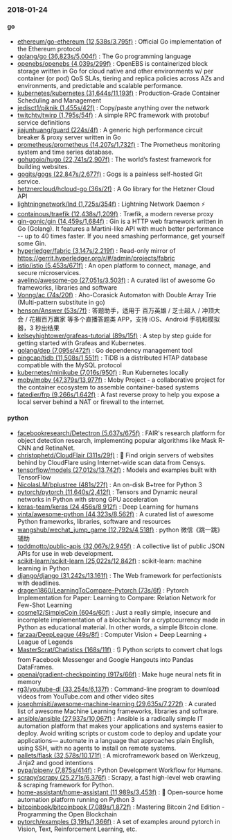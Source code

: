 ### 2018-01-24

#### go
* [ethereum/go-ethereum (12,538s/3,795f)](https://github.com/ethereum/go-ethereum) : Official Go implementation of the Ethereum protocol
* [golang/go (36,823s/5,004f)](https://github.com/golang/go) : The Go programming language
* [openebs/openebs (4,039s/299f)](https://github.com/openebs/openebs) : OpenEBS is containerized block storage written in Go for cloud native and other environments w/ per container (or pod) QoS SLAs, tiering and replica policies across AZs and environments, and predictable and scalable performance.
* [kubernetes/kubernetes (31,644s/11,193f)](https://github.com/kubernetes/kubernetes) : Production-Grade Container Scheduling and Management
* [jedisct1/piknik (1,455s/42f)](https://github.com/jedisct1/piknik) : Copy/paste anything over the network
* [twitchtv/twirp (1,795s/54f)](https://github.com/twitchtv/twirp) : A simple RPC framework with protobuf service definitions
* [jiajunhuang/guard (224s/4f)](https://github.com/jiajunhuang/guard) : A generic high performance circuit breaker & proxy server written in Go
* [prometheus/prometheus (14,207s/1,732f)](https://github.com/prometheus/prometheus) : The Prometheus monitoring system and time series database.
* [gohugoio/hugo (22,741s/2,907f)](https://github.com/gohugoio/hugo) : The world’s fastest framework for building websites.
* [gogits/gogs (22,847s/2,677f)](https://github.com/gogits/gogs) : Gogs is a painless self-hosted Git service.
* [hetznercloud/hcloud-go (36s/2f)](https://github.com/hetznercloud/hcloud-go) : A Go library for the Hetzner Cloud API
* [lightningnetwork/lnd (1,725s/354f)](https://github.com/lightningnetwork/lnd) : Lightning Network Daemon ⚡️
* [containous/traefik (12,438s/1,209f)](https://github.com/containous/traefik) : Træfik, a modern reverse proxy
* [gin-gonic/gin (14,459s/1,684f)](https://github.com/gin-gonic/gin) : Gin is a HTTP web framework written in Go (Golang). It features a Martini-like API with much better performance -- up to 40 times faster. If you need smashing performance, get yourself some Gin.
* [hyperledger/fabric (3,147s/2,219f)](https://github.com/hyperledger/fabric) : Read-only mirror of https://gerrit.hyperledger.org/r/#/admin/projects/fabric
* [istio/istio (5,453s/671f)](https://github.com/istio/istio) : An open platform to connect, manage, and secure microservices.
* [avelino/awesome-go (27,051s/3,503f)](https://github.com/avelino/awesome-go) : A curated list of awesome Go frameworks, libraries and software
* [Vonng/ac (74s/20f)](https://github.com/Vonng/ac) : Aho-Corasick Automaton with Double Array Trie (Multi-pattern substitute in go)
* [henson/Answer (53s/7f)](https://github.com/henson/Answer) : 答题助手，适用于 百万英雄 / 芝士超人 / 冲顶大会 / 花椒百万赢家 等多个直播答题类 APP，支持 iOS、Android 手机和模拟器，3 秒出结果
* [kelseyhightower/grafeas-tutorial (89s/15f)](https://github.com/kelseyhightower/grafeas-tutorial) : A step by step guide for getting started with Grafeas and Kubernetes.
* [golang/dep (7,095s/472f)](https://github.com/golang/dep) : Go dependency management tool
* [pingcap/tidb (11,508s/1,551f)](https://github.com/pingcap/tidb) : TiDB is a distributed HTAP database compatible with the MySQL protocol
* [kubernetes/minikube (7,016s/950f)](https://github.com/kubernetes/minikube) : Run Kubernetes locally
* [moby/moby (47,379s/13,977f)](https://github.com/moby/moby) : Moby Project - a collaborative project for the container ecosystem to assemble container-based systems
* [fatedier/frp (9,266s/1,642f)](https://github.com/fatedier/frp) : A fast reverse proxy to help you expose a local server behind a NAT or firewall to the internet.

#### python
* [facebookresearch/Detectron (5,637s/675f)](https://github.com/facebookresearch/Detectron) : FAIR's research platform for object detection research, implementing popular algorithms like Mask R-CNN and RetinaNet.
* [christophetd/CloudFlair (311s/29f)](https://github.com/christophetd/CloudFlair) : 🔎 Find origin servers of websites behind by CloudFlare using Internet-wide scan data from Censys.
* [tensorflow/models (27,012s/13,742f)](https://github.com/tensorflow/models) : Models and examples built with TensorFlow
* [NicolasLM/bplustree (481s/27f)](https://github.com/NicolasLM/bplustree) : An on-disk B+tree for Python 3
* [pytorch/pytorch (11,640s/2,412f)](https://github.com/pytorch/pytorch) : Tensors and Dynamic neural networks in Python with strong GPU acceleration
* [keras-team/keras (24,456s/8,912f)](https://github.com/keras-team/keras) : Deep Learning for humans
* [vinta/awesome-python (44,323s/8,562f)](https://github.com/vinta/awesome-python) : A curated list of awesome Python frameworks, libraries, software and resources
* [wangshub/wechat_jump_game (12,792s/4,518f)](https://github.com/wangshub/wechat_jump_game) : python 微信《跳一跳》辅助
* [toddmotto/public-apis (32,067s/2,945f)](https://github.com/toddmotto/public-apis) : A collective list of public JSON APIs for use in web development.
* [scikit-learn/scikit-learn (25,022s/12,842f)](https://github.com/scikit-learn/scikit-learn) : scikit-learn: machine learning in Python
* [django/django (31,242s/13,161f)](https://github.com/django/django) : The Web framework for perfectionists with deadlines.
* [dragen1860/LearningToCompare-Pytorch (73s/6f)](https://github.com/dragen1860/LearningToCompare-Pytorch) : Pytorch Implementation for Paper: Learning to Compare: Relation Network for Few-Shot Learning
* [cosme12/SimpleCoin (604s/60f)](https://github.com/cosme12/SimpleCoin) : Just a really simple, insecure and incomplete implementation of a blockchain for a cryptocurrency made in Python as educational material. In other words, a simple Bitcoin clone.
* [farzaa/DeepLeague (49s/8f)](https://github.com/farzaa/DeepLeague) : Computer Vision + Deep Learning + League of Legends
* [MasterScrat/Chatistics (168s/11f)](https://github.com/MasterScrat/Chatistics) : 🔃 Python scripts to convert chat logs from Facebook Messenger and Google Hangouts into Pandas DataFrames.
* [openai/gradient-checkpointing (917s/66f)](https://github.com/openai/gradient-checkpointing) : Make huge neural nets fit in memory
* [rg3/youtube-dl (33,254s/6,137f)](https://github.com/rg3/youtube-dl) : Command-line program to download videos from YouTube.com and other video sites
* [josephmisiti/awesome-machine-learning (29,635s/7,272f)](https://github.com/josephmisiti/awesome-machine-learning) : A curated list of awesome Machine Learning frameworks, libraries and software.
* [ansible/ansible (27,937s/10,067f)](https://github.com/ansible/ansible) : Ansible is a radically simple IT automation platform that makes your applications and systems easier to deploy. Avoid writing scripts or custom code to deploy and update your applications— automate in a language that approaches plain English, using SSH, with no agents to install on remote systems.
* [pallets/flask (32,578s/10,171f)](https://github.com/pallets/flask) : A microframework based on Werkzeug, Jinja2 and good intentions
* [pypa/pipenv (7,875s/414f)](https://github.com/pypa/pipenv) : Python Development Workflow for Humans.
* [scrapy/scrapy (25,271s/6,376f)](https://github.com/scrapy/scrapy) : Scrapy, a fast high-level web crawling & scraping framework for Python.
* [home-assistant/home-assistant (11,989s/3,453f)](https://github.com/home-assistant/home-assistant) : 🏡 Open-source home automation platform running on Python 3
* [bitcoinbook/bitcoinbook (7,089s/1,872f)](https://github.com/bitcoinbook/bitcoinbook) : Mastering Bitcoin 2nd Edition - Programming the Open Blockchain
* [pytorch/examples (3,191s/1,366f)](https://github.com/pytorch/examples) : A set of examples around pytorch in Vision, Text, Reinforcement Learning, etc.
